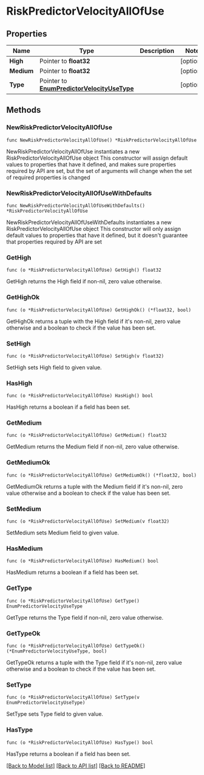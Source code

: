 # RiskPredictorVelocityAllOfUse

## Properties

Name | Type | Description | Notes
------------ | ------------- | ------------- | -------------
**High** | Pointer to **float32** |  | [optional] 
**Medium** | Pointer to **float32** |  | [optional] 
**Type** | Pointer to [**EnumPredictorVelocityUseType**](EnumPredictorVelocityUseType.md) |  | [optional] 

## Methods

### NewRiskPredictorVelocityAllOfUse

`func NewRiskPredictorVelocityAllOfUse() *RiskPredictorVelocityAllOfUse`

NewRiskPredictorVelocityAllOfUse instantiates a new RiskPredictorVelocityAllOfUse object
This constructor will assign default values to properties that have it defined,
and makes sure properties required by API are set, but the set of arguments
will change when the set of required properties is changed

### NewRiskPredictorVelocityAllOfUseWithDefaults

`func NewRiskPredictorVelocityAllOfUseWithDefaults() *RiskPredictorVelocityAllOfUse`

NewRiskPredictorVelocityAllOfUseWithDefaults instantiates a new RiskPredictorVelocityAllOfUse object
This constructor will only assign default values to properties that have it defined,
but it doesn't guarantee that properties required by API are set

### GetHigh

`func (o *RiskPredictorVelocityAllOfUse) GetHigh() float32`

GetHigh returns the High field if non-nil, zero value otherwise.

### GetHighOk

`func (o *RiskPredictorVelocityAllOfUse) GetHighOk() (*float32, bool)`

GetHighOk returns a tuple with the High field if it's non-nil, zero value otherwise
and a boolean to check if the value has been set.

### SetHigh

`func (o *RiskPredictorVelocityAllOfUse) SetHigh(v float32)`

SetHigh sets High field to given value.

### HasHigh

`func (o *RiskPredictorVelocityAllOfUse) HasHigh() bool`

HasHigh returns a boolean if a field has been set.

### GetMedium

`func (o *RiskPredictorVelocityAllOfUse) GetMedium() float32`

GetMedium returns the Medium field if non-nil, zero value otherwise.

### GetMediumOk

`func (o *RiskPredictorVelocityAllOfUse) GetMediumOk() (*float32, bool)`

GetMediumOk returns a tuple with the Medium field if it's non-nil, zero value otherwise
and a boolean to check if the value has been set.

### SetMedium

`func (o *RiskPredictorVelocityAllOfUse) SetMedium(v float32)`

SetMedium sets Medium field to given value.

### HasMedium

`func (o *RiskPredictorVelocityAllOfUse) HasMedium() bool`

HasMedium returns a boolean if a field has been set.

### GetType

`func (o *RiskPredictorVelocityAllOfUse) GetType() EnumPredictorVelocityUseType`

GetType returns the Type field if non-nil, zero value otherwise.

### GetTypeOk

`func (o *RiskPredictorVelocityAllOfUse) GetTypeOk() (*EnumPredictorVelocityUseType, bool)`

GetTypeOk returns a tuple with the Type field if it's non-nil, zero value otherwise
and a boolean to check if the value has been set.

### SetType

`func (o *RiskPredictorVelocityAllOfUse) SetType(v EnumPredictorVelocityUseType)`

SetType sets Type field to given value.

### HasType

`func (o *RiskPredictorVelocityAllOfUse) HasType() bool`

HasType returns a boolean if a field has been set.


[[Back to Model list]](../README.md#documentation-for-models) [[Back to API list]](../README.md#documentation-for-api-endpoints) [[Back to README]](../README.md)


